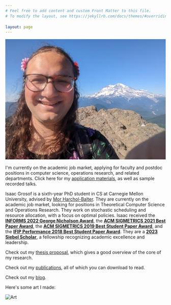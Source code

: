 ```yaml
---
# Feel free to add content and custom Front Matter to this file.
# To modify the layout, see https://jekyllrb.com/docs/themes/#overriding-theme-defaults

layout: page
---
```

![Isaac Grosof's portrait](/assets/mountain.jpg)

I'm currently on the academic job market, applying for faculty and postdoc positions in computer science, operations research, and related departments. Click here for my [application materials](/job-market), as well as sample recorded talks.

Isaac Grosof is a sixth-year PhD student in CS at Carnegie Mellon University,
advised by [Mor Harchol-Balter](https://www.cs.cmu.edu/~harchol/).
They are currently on the academic job market, looking for positions in Theoretical Computer Science and Operations Research.
They work on stochastic scheduling and resource allocation, with a focus on optimal policies.
Isaac received
the [**INFORMS 2022 George Nicholson Award**](publications/#the-gittins-policy-is-nearly-optimal-in-the-mgk-under-extremely-general-conditions),
the [**ACM SIGMETRICS 2021 Best Paper Award**](publications/#nudge-stochastically-improving-upon-fcfs),
the [**ACM SIGMETRICS 2019 Best Student Paper Award**](publications/#load-balancing-guardrails),
and the [**IFIP Performance 2018 Best Student Paper Award**](publications/#srpt-for-multiserver-systems).
They are a [**2023 Siebel Scholar**](https://www.businesswire.com/news/home/20220922005006/en/Siebel-Scholars-Foundation-Announces-Class-of-2023), a fellowship recognizing academic excellence and leadership.

Check out my [thesis proposal](/assets/thesis-proposal.pdf),
which gives a good overview of the core of my research.

Check out my [publications](publications), all of which you can download to read.

Check out my [blog](blog).

Here's some art I made:

![Art](/assets/broken-glass.svg)
